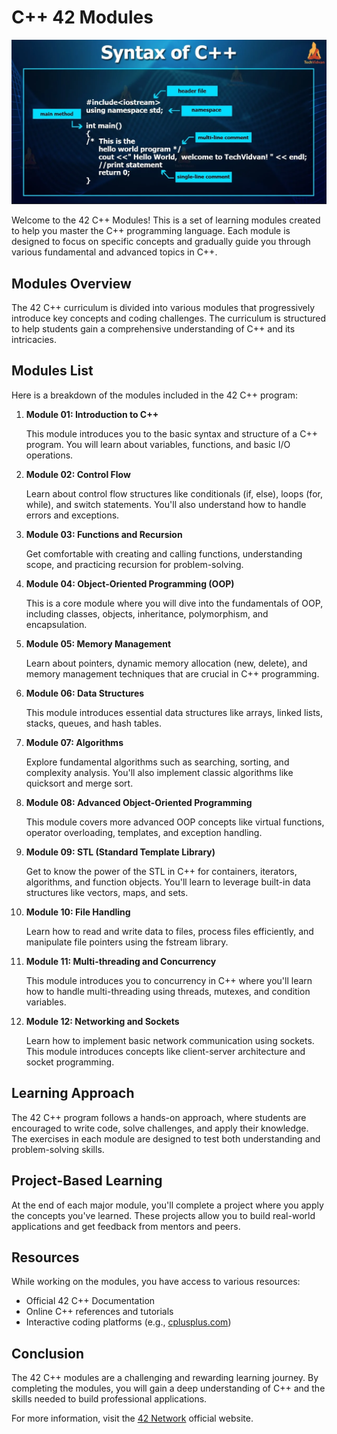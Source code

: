 <h1>C++ 42 Modules</h1>
<img src="./Capture.PNG" alt="c++_logo">
<p>Welcome to the 42 C++ Modules! This is a set of learning modules created to help you master the C++ programming language. Each module is designed to focus on specific concepts and gradually guide you through various fundamental and advanced topics in C++.</p>

<h2>Modules Overview</h2>
<p>The 42 C++ curriculum is divided into various modules that progressively introduce key concepts and coding challenges. The curriculum is structured to help students gain a comprehensive understanding of C++ and its intricacies.</p>

<h2>Modules List</h2>
<p>Here is a breakdown of the modules included in the 42 C++ program:</p>

<ol>
    <li><strong>Module 01: Introduction to C++</strong>
        <p>This module introduces you to the basic syntax and structure of a C++ program. You will learn about variables, functions, and basic I/O operations.</p>
    </li>
    <li><strong>Module 02: Control Flow</strong>
        <p>Learn about control flow structures like conditionals (if, else), loops (for, while), and switch statements. You'll also understand how to handle errors and exceptions.</p>
    </li>
    <li><strong>Module 03: Functions and Recursion</strong>
        <p>Get comfortable with creating and calling functions, understanding scope, and practicing recursion for problem-solving.</p>
    </li>
    <li><strong>Module 04: Object-Oriented Programming (OOP)</strong>
        <p>This is a core module where you will dive into the fundamentals of OOP, including classes, objects, inheritance, polymorphism, and encapsulation.</p>
    </li>
    <li><strong>Module 05: Memory Management</strong>
        <p>Learn about pointers, dynamic memory allocation (new, delete), and memory management techniques that are crucial in C++ programming.</p>
    </li>
    <li><strong>Module 06: Data Structures</strong>
        <p>This module introduces essential data structures like arrays, linked lists, stacks, queues, and hash tables.</p>
    </li>
    <li><strong>Module 07: Algorithms</strong>
        <p>Explore fundamental algorithms such as searching, sorting, and complexity analysis. You'll also implement classic algorithms like quicksort and merge sort.</p>
    </li>
    <li><strong>Module 08: Advanced Object-Oriented Programming</strong>
        <p>This module covers more advanced OOP concepts like virtual functions, operator overloading, templates, and exception handling.</p>
    </li>
    <li><strong>Module 09: STL (Standard Template Library)</strong>
        <p>Get to know the power of the STL in C++ for containers, iterators, algorithms, and function objects. You'll learn to leverage built-in data structures like vectors, maps, and sets.</p>
    </li>
    <li><strong>Module 10: File Handling</strong>
        <p>Learn how to read and write data to files, process files efficiently, and manipulate file pointers using the fstream library.</p>
    </li>
    <li><strong>Module 11: Multi-threading and Concurrency</strong>
        <p>This module introduces you to concurrency in C++ where you'll learn how to handle multi-threading using threads, mutexes, and condition variables.</p>
    </li>
    <li><strong>Module 12: Networking and Sockets</strong>
        <p>Learn how to implement basic network communication using sockets. This module introduces concepts like client-server architecture and socket programming.</p>
    </li>
</ol>

<h2>Learning Approach</h2>
<p>The 42 C++ program follows a hands-on approach, where students are encouraged to write code, solve challenges, and apply their knowledge. The exercises in each module are designed to test both understanding and problem-solving skills.</p>

<h2>Project-Based Learning</h2>
<p>At the end of each major module, you'll complete a project where you apply the concepts you've learned. These projects allow you to build real-world applications and get feedback from mentors and peers.</p>

<h2>Resources</h2>
<p>While working on the modules, you have access to various resources:</p>
<ul>
    <li>Official 42 C++ Documentation</li>
    <li>Online C++ references and tutorials</li>
    <li>Interactive coding platforms (e.g., <a href="https://www.cplusplus.com/" target="_blank">cplusplus.com</a>)</li>
</ul>

<h2>Conclusion</h2>
<p>The 42 C++ modules are a challenging and rewarding learning journey. By completing the modules, you will gain a deep understanding of C++ and the skills needed to build professional applications.</p>

<footer>
    <p>For more information, visit the <a href="https://www.42.fr/en/home" target="_blank">42 Network</a> official website.</p>
</footer>